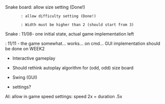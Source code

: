 Snake board: allow size setting (Done!)

           : allow difficulty setting (Done!)
           
           : Width must be higher than 2 (should start from 3)
           
Snake : 11/08- one initial state, actual game implementation left

  : 11/11 - the game somewhat... works... on cmd... GUI implementation should be done on WEEK2
      
   - Interactive gameplay
      
   - Should rethink autoplay algorithm for (odd, odd) size board
     
   - Swing (GUI)
                  
   - settings?

AI: allow in game speed settings: speed 2x = duration .5x
